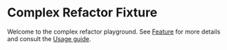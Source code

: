 # Complex Refactor Fixture

Welcome to the complex refactor playground. See [Feature](nested/feature.md#highlights) for more details and consult the [Usage guide](nested/deep/usage.md#cli-workflows).
